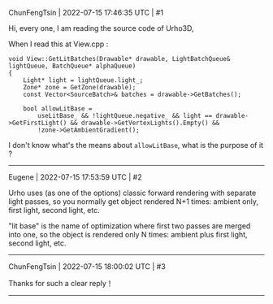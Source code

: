 ChunFengTsin | 2022-07-15 17:46:35 UTC | #1

Hi,  every one, 
I am reading the source code of Urho3D,

When I read this at View.cpp :

```
void View::GetLitBatches(Drawable* drawable, LightBatchQueue& lightQueue, BatchQueue* alphaQueue)
{
    Light* light = lightQueue.light_;
    Zone* zone = GetZone(drawable);
    const Vector<SourceBatch>& batches = drawable->GetBatches();

    bool allowLitBase =
        useLitBase_ && !lightQueue.negative_ && light == drawable->GetFirstLight() && drawable->GetVertexLights().Empty() &&
        !zone->GetAmbientGradient();

```
I don't know what's the means about `allowLitBase`,  what is the purpose of it ?

-------------------------

Eugene | 2022-07-15 17:53:59 UTC | #2

Urho uses (as one of the options) classic forward rendering with separate light passes, so you normally get object rendered N+1 times: ambient only, first light, second light, etc.

"lit base" is the name of optimization where first two passes are merged into one, so the object is rendered only N times: ambient plus first light, second light, etc.

-------------------------

ChunFengTsin | 2022-07-15 18:00:02 UTC | #3

Thanks for such a clear reply！

-------------------------


